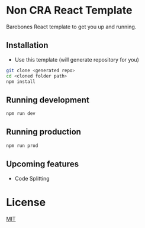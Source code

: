 # Non CRA React Template

Barebones React template to get you up and running.

## Installation

- Use this template (will generate repository for you)
```bash
git clone <generated repo>
cd <cloned folder path>
npm install
```

## Running development
```bash
npm run dev
```

## Running production
```bash
npm run prod
```


## Upcoming features
- Code Splitting

# License
[MIT](https://choosealicense.com/licenses/mit)